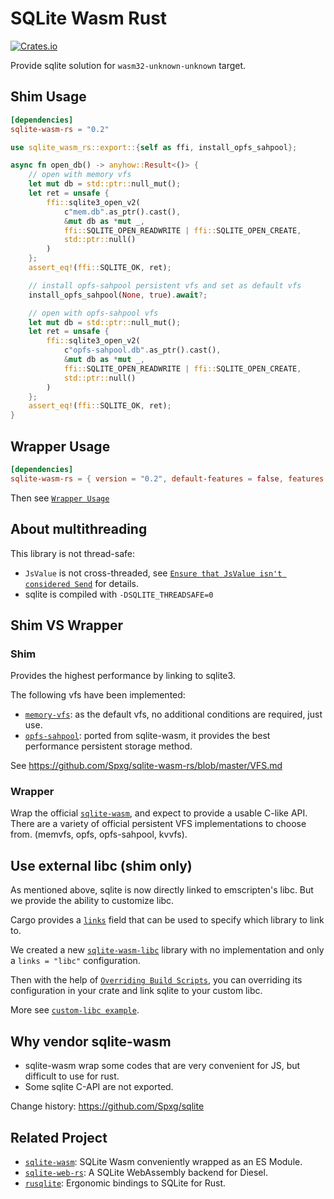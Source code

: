 # SQLite Wasm Rust

[![Crates.io](https://img.shields.io/crates/v/sqlite-wasm-rs.svg)](https://crates.io/crates/sqlite-wasm-rs)

Provide sqlite solution for `wasm32-unknown-unknown` target.

## Shim Usage

```toml
[dependencies]
sqlite-wasm-rs = "0.2"
```

```rust
use sqlite_wasm_rs::export::{self as ffi, install_opfs_sahpool};

async fn open_db() -> anyhow::Result<()> {
    // open with memory vfs
    let mut db = std::ptr::null_mut();
    let ret = unsafe {
        ffi::sqlite3_open_v2(
            c"mem.db".as_ptr().cast(),
            &mut db as *mut _,
            ffi::SQLITE_OPEN_READWRITE | ffi::SQLITE_OPEN_CREATE,
            std::ptr::null()
        )
    };
    assert_eq!(ffi::SQLITE_OK, ret);

    // install opfs-sahpool persistent vfs and set as default vfs
    install_opfs_sahpool(None, true).await?;

    // open with opfs-sahpool vfs
    let mut db = std::ptr::null_mut();
    let ret = unsafe {
        ffi::sqlite3_open_v2(
            c"opfs-sahpool.db".as_ptr().cast(),
            &mut db as *mut _,
            ffi::SQLITE_OPEN_READWRITE | ffi::SQLITE_OPEN_CREATE,
            std::ptr::null()
        )
    };
    assert_eq!(ffi::SQLITE_OK, ret);
}
```

## Wrapper Usage

```toml
[dependencies]
sqlite-wasm-rs = { version = "0.2", default-features = false, features = ["wrapper"] }
```

Then see [`Wrapper Usage`](https://github.com/Spxg/sqlite-wasm-rs/blob/bc5285fe6d2f3a4e5eb946f5d0500fa26714f5ab/README.md#usage)

## About multithreading

This library is not thread-safe:

* `JsValue` is not cross-threaded, see [`Ensure that JsValue isn't considered Send`](https://github.com/rustwasm/wasm-bindgen/pull/955) for details.
* sqlite is compiled with `-DSQLITE_THREADSAFE=0`

## Shim VS Wrapper

### Shim

Provides the highest performance by linking to sqlite3.

The following vfs have been implemented:

* [`memory-vfs`](https://github.com/Spxg/sqlite-wasm-rs/blob/master/sqlite-wasm-rs/src/shim/vfs/memory.rs): as the default vfs, no additional conditions are required, just use.
* [`opfs-sahpool`](https://github.com/Spxg/sqlite-wasm-rs/blob/master/sqlite-wasm-rs/src/shim/vfs/sahpool.rs): ported from sqlite-wasm, it provides the best performance persistent storage method.

See <https://github.com/Spxg/sqlite-wasm-rs/blob/master/VFS.md>

### Wrapper

Wrap the official [`sqlite-wasm`](https://github.com/sqlite/sqlite-wasm), and expect to provide a usable C-like API. There are a variety of official persistent VFS implementations to choose from. (memvfs, opfs, opfs-sahpool, kvvfs).

## Use external libc (shim only)

As mentioned above, sqlite is now directly linked to emscripten's libc. But we provide the ability to customize libc.

Cargo provides a [`links`](https://doc.rust-lang.org/cargo/reference/manifest.html#the-links-field) field that can be used to specify which library to link to.

We created a new [`sqlite-wasm-libc`](https://github.com/Spxg/sqlite-wasm-rs/tree/master/sqlite-wasm-libc) library with no implementation and only a `links = "libc"` configuration.

Then with the help of [`Overriding Build Scripts`](https://doc.rust-lang.org/cargo/reference/build-scripts.html#overriding-build-scripts), you can overriding its configuration in your crate and link sqlite to your custom libc.

More see [`custom-libc example`](https://github.com/Spxg/sqlite-wasm-rs/tree/master/examples/custom-libc).

## Why vendor sqlite-wasm

* sqlite-wasm wrap some codes that are very convenient for JS, but difficult to use for rust.
* Some sqlite C-API are not exported.

Change history: <https://github.com/Spxg/sqlite>

## Related Project

* [`sqlite-wasm`](https://github.com/sqlite/sqlite-wasm): SQLite Wasm conveniently wrapped as an ES Module.
* [`sqlite-web-rs`](https://github.com/xmtp/sqlite-web-rs): A SQLite WebAssembly backend for Diesel.
* [`rusqlite`](https://github.com/rusqlite/rusqlite): Ergonomic bindings to SQLite for Rust.
